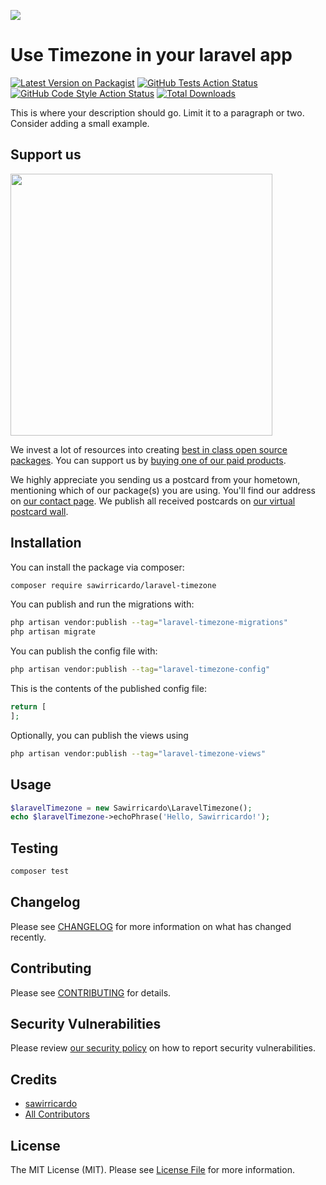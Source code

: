
[<img src="https://github-ads.s3.eu-central-1.amazonaws.com/support-ukraine.svg?t=1" />](https://supportukrainenow.org)

# Use Timezone in your laravel app

[![Latest Version on Packagist](https://img.shields.io/packagist/v/sawirricardo/laravel-timezone.svg?style=flat-square)](https://packagist.org/packages/sawirricardo/laravel-timezone)
[![GitHub Tests Action Status](https://img.shields.io/github/workflow/status/sawirricardo/laravel-timezone/run-tests?label=tests)](https://github.com/sawirricardo/laravel-timezone/actions?query=workflow%3Arun-tests+branch%3Amain)
[![GitHub Code Style Action Status](https://img.shields.io/github/workflow/status/sawirricardo/laravel-timezone/Fix%20PHP%20code%20style%20issues?label=code%20style)](https://github.com/sawirricardo/laravel-timezone/actions?query=workflow%3A"Fix+PHP+code+style+issues"+branch%3Amain)
[![Total Downloads](https://img.shields.io/packagist/dt/sawirricardo/laravel-timezone.svg?style=flat-square)](https://packagist.org/packages/sawirricardo/laravel-timezone)

This is where your description should go. Limit it to a paragraph or two. Consider adding a small example.

## Support us

[<img src="https://github-ads.s3.eu-central-1.amazonaws.com/laravel-timezone.jpg?t=1" width="419px" />](https://spatie.be/github-ad-click/laravel-timezone)

We invest a lot of resources into creating [best in class open source packages](https://spatie.be/open-source). You can support us by [buying one of our paid products](https://spatie.be/open-source/support-us).

We highly appreciate you sending us a postcard from your hometown, mentioning which of our package(s) you are using. You'll find our address on [our contact page](https://spatie.be/about-us). We publish all received postcards on [our virtual postcard wall](https://spatie.be/open-source/postcards).

## Installation

You can install the package via composer:

```bash
composer require sawirricardo/laravel-timezone
```

You can publish and run the migrations with:

```bash
php artisan vendor:publish --tag="laravel-timezone-migrations"
php artisan migrate
```

You can publish the config file with:

```bash
php artisan vendor:publish --tag="laravel-timezone-config"
```

This is the contents of the published config file:

```php
return [
];
```

Optionally, you can publish the views using

```bash
php artisan vendor:publish --tag="laravel-timezone-views"
```

## Usage

```php
$laravelTimezone = new Sawirricardo\LaravelTimezone();
echo $laravelTimezone->echoPhrase('Hello, Sawirricardo!');
```

## Testing

```bash
composer test
```

## Changelog

Please see [CHANGELOG](CHANGELOG.md) for more information on what has changed recently.

## Contributing

Please see [CONTRIBUTING](https://github.com/sawirricardo/.github/blob/main/CONTRIBUTING.md) for details.

## Security Vulnerabilities

Please review [our security policy](../../security/policy) on how to report security vulnerabilities.

## Credits

- [sawirricardo](https://github.com/sawirricardo)
- [All Contributors](../../contributors)

## License

The MIT License (MIT). Please see [License File](LICENSE.md) for more information.
